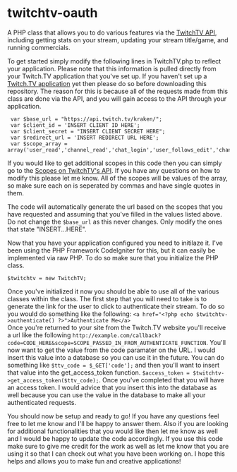 twitchtv-oauth
==============

A PHP class that allows you to do various features via the [TwitchTV API](https://github.com/justintv/twitch-api), including getting stats on your stream, updating your stream title/game, and running commercials.

To get started simply modify the following lines in TwitchTV.php to reflect your application. Please note that this information is pulled directly from your Twitch.TV application that you've set up. If you haven't set up a [Twitch.TV application](http://www.twitch.tv/settings/applications) yet then please do so before downloading this repository. The reason for this is because all of the requests made from this class are done via the API, and you will gain access to the API through your application.


     var $base_url = "https://api.twitch.tv/kraken/";
     var $client_id = 'INSERT CLIENT ID HERE';
	 var $client_secret = "INSERT CLIENT SECRET HERE";
	 var $redirect_url = 'INSERT REDIRECT URL HERE';
	 var $scope_array = array('user_read','channel_read','chat_login','user_follows_edit','channel_editor','channel_commercial');
   
If you would like to get additional scopes in this code then you can simply go to the [Scopes on TwitchTV's API](https://github.com/justintv/Twitch-API/blob/master/authentication.md#scopes). If you have any questions on how to modify this please let me know. All of the scopes will be values of the array, so make sure each on is seperated by commas and have single quotes in them.

The code will automatically generate the url based on the scopes that you have requested and assuming that you've filled in the values listed above. Do not change the `$base_url` as this never changes. Only modify the ones that state "INSERT...HERE".

Now that you have your application configured you need to initilaze it. I've been using the PHP Framework CodeIgniter for this, but it can easily be implemented via raw PHP. To do so make sure that you initialize the PHP class.

    $twitchtv = new TwitchTV;
Once you've initialized it now you should be able to use all of the various classes within the class. The first step that you will need to take is to generate the link for the user to click to authenticate their stream. To do so you would do something like the following:
    `<a href="<?php echo $twitchtv->authenticate() ?>">Authenticate Me</a>`   
Once you're returned to your site from the Twitch.TV website you'll receive a url like the following `http://example.com/callback?code=CODE_HERE&scope=SCOPE_PASSED_IN_FROM_AUTHENTICATE_FUNCTION`. You'll now want to get the value from the code paramater on the URL. I would insert this value into a database so you can use it in the future. You can do something like `$ttv_code = $_GET['code'];` and then you'll want to insert that value into the get_access_token function. `$access_token = $twitchtv->get_access_token($ttv_code);`. Once you've completed that you will have an access token. I would advice that you insert this into the database as well because you can use the value in the database to make all your authenticated requests.

You should now be setup and ready to go! If you have any questions feel free to let me know and I'll be happy to answer them. Also if you are looking for additional functionalities that you would like then let me know as well and I would be happy to update the code accordingly. If you use this code make sure to give me credit for the work as well as let me know that you are using it so that I can check out what you have been working on. I hope this helps and allows you to make fun and creative applications!
